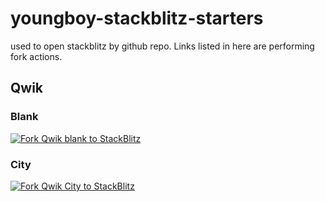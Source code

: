 # youngboy-stackblitz-starters

used to open stackblitz by github repo. Links listed in here are performing fork actions.

## Qwik

### Blank

[![Fork Qwik blank to StackBlitz](https://developer.stackblitz.com/img/open_in_stackblitz.svg)](https://stackblitz.com/fork/github/youngboy/yb-sb-starters/tree/main/qwik-blank?title='qwik-blank')

### City

[![Fork Qwik City to StackBlitz](https://developer.stackblitz.com/img/open_in_stackblitz.svg)](https://stackblitz.com/fork/github/youngboy/yb-sb-starters/tree/main/qwik-city?title='qwik-city')

